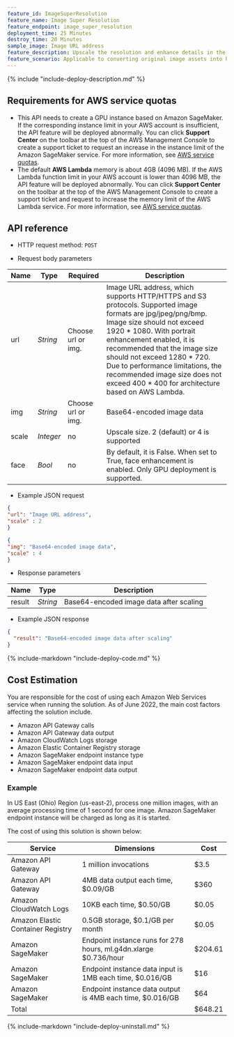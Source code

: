 ```yaml
---
feature_id: ImageSuperResolution
feature_name: Image Super Resolution
feature_endpoint: image_super_resolution
deployment_time: 25 Minutes
destroy_time: 20 Minutes
sample_image: Image URL address
feature_description: Upscale the resolution and enhance details in the images.
feature_scenario: Applicable to converting original image assets into high resolution images.
---
```


{%
  include "include-deploy-description.md"
%}

## Requirements for AWS service quotas

- This API needs to create a GPU instance based on Amazon SageMaker. If the corresponding instance limit in your AWS account is insufficient, the API feature will be deployed abnormally. You can click **Support Center** on the toolbar at the top of the AWS Management Console to create a support ticket to request an increase in the instance limit of the Amazon SageMaker service. For more information, see [AWS service quotas](https://docs.aws.amazon.com/general/latest/gr/aws_service_limits.html).
- The default **AWS Lambda** memory is about 4GB (4096 MB). If the AWS Lambda function limit in your AWS account is lower than 4096 MB, the API feature will be deployed abnormally. You can click **Support Center** on the toolbar at the top of the AWS Management Console to create a support ticket and request to increase the memory limit of the AWS Lambda service. For more information, see [AWS service quotas](https://docs.aws.amazon.com/general/latest/gr/aws_service_limits.html).


## API reference

- HTTP request method: `POST`

- Request body parameters

| **Name**  | **Type**  | **Required** |  **Description**  |
|----------|-----------|------------|------------|
| url | *String* |Choose url or img.|Image URL address, which supports HTTP/HTTPS and S3 protocols. Supported image formats are jpg/jpeg/png/bmp. Image size should not exceed 1920 * 1080. With portrait enhancement enabled, it is recommended that the image size should not exceed 1280 * 720. Due to performance limitations, the recommended image size does not exceed 400 * 400 for architecture based on AWS Lambda.|
| img | *String* |Choose url or img.|Base64-encoded image data|
|scale     |*Integer*    |no|Upscale size. 2 (default) or 4 is supported|
|face      |*Bool*       |no|By default, it is False. When set to True, face enhancement is enabled. Only GPU deployment is supported.|

- Example JSON request

``` json
{
"url": "Image URL address",
"scale" : 2
}
```

``` json
{
"img": "Base64-encoded image data",
"scale" : 4
}
```

- Response parameters

| **Name** | **Type** | **Description**  |
|----------|-----------|------------|
|result    |*String*   |Base64-encoded image data after scaling|

- Example JSON response

``` json
{
  "result": "Base64-encoded image data after scaling"
}
```

{%
  include-markdown "include-deploy-code.md"
%}

## Cost Estimation 

You are responsible for the cost of using each Amazon Web Services service when running the solution. As of June 2022, the main cost factors affecting the solution include.

- Amazon API Gateway calls
- Amazon API Gateway data output
- Amazon CloudWatch Logs storage
- Amazon Elastic Container Registry storage
- Amazon SageMaker endpoint instance type
- Amazon SageMaker endpoint data input
- Amazon SageMaker endpoint data output

### Example

In US East (Ohio) Region (us-east-2), process one million images, with an average processing time of 1 second for one image. Amazon SageMaker endpoint instance will be charged as long as it is started.

The cost of using this solution is shown below:

| Service                                 | Dimensions                                 | Cost      |
|-------------------------------------|------------------------------------|---------|
| Amazon API Gateway                | 1 million invocations                                | $3.5    |
| Amazon API Gateway              | 4MB data output each time, $0.09/GB                 | $360    |
| Amazon CloudWatch Logs              | 10KB each time, $0.50/GB                    | $0.05   |
| Amazon Elastic Container Registry | 0.5GB storage, $0.1/GB per month                    | $0.05   |
| Amazon SageMaker           | Endpoint instance runs for 278 hours, ml.g4dn.xlarge $0.736/hour | $204.61  |
| Amazon SageMaker          | Endpoint instance data input is 1MB each time, $0.016/GB                 | $16     |
| Amazon SageMaker         | Endpoint instance data output is 4MB each time, $0.016/GB                 | $64     |
| Total                                  |   | $648.21 |


{%
  include-markdown "include-deploy-uninstall.md"
%}
